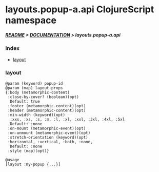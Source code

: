 
# layouts.popup-a.api ClojureScript namespace

##### [README](../../../../README.md) > [DOCUMENTATION](../../../COVER.md) > layouts.popup-a.api

### Index

- [layout](#layout)

### layout

```
@param (keyword) popup-id
@param (map) layout-props
{:body (metamorphic-content)
 :close-by-cover? (boolean)(opt)
  Default: true
 :footer (metamorphic-content)(opt)
 :header (metamorphic-content)(opt)
 :min-width (keyword)(opt)
  :xxs, :xs, :s, :m, :l, :xl, :xxl, :3xl, :4xl, :5xl
  Default: :none
 :on-mount (metamorphic-event)(opt)
 :on-unmount (metamorphic-event)(opt)
 :stretch-orientation (keyword)(opt)
 :horizontal, :vertical, :both, :none,
  Default: :none
 :style (map)(opt)}
```

```
@usage
[layout :my-popup {...}]
```
